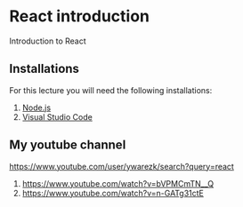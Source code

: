 # React introduction

Introduction to React

## Installations

For this lecture you will need the following installations:

1. [Node.js](https://nodejs.org/)
2. [Visual Studio Code](https://code.visualstudio.com/)

## My youtube channel

https://www.youtube.com/user/ywarezk/search?query=react

1. https://www.youtube.com/watch?v=bVPMCmTN__Q
2. https://www.youtube.com/watch?v=n-GATg31ctE
